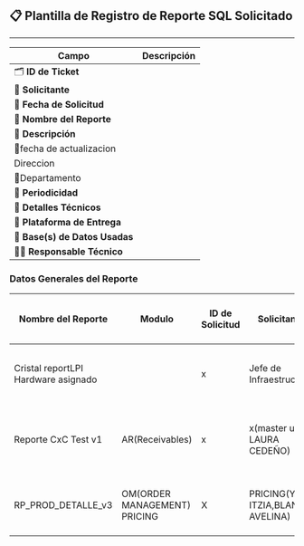 ## 📋 **Plantilla de Registro de Reporte SQL Solicitado**

---



| **Campo**                      | **Descripción** |
| ------------------------------ | --------------- |
| 🗂 **ID de Ticket**            |                 |
| 👤 **Solicitante**             |                 |
| 📅 **Fecha de Solicitud**      |                 |
| 📝 **Nombre del Reporte**      |                 |
| 🧾 **Descripción**             |                 |
| 📅fecha  de actualizacion      |                 |
| Direccion                      |                 |
| 🏢Departamento                 |                 |
| 🔁 **Periodicidad**            |                 |
| 📄 **Detalles Técnicos**       |                 |
| 📂 **Plataforma de Entrega**   |                 |
| 💾 **Base(s) de Datos Usadas** |                 |
| 🧑‍💻 **Responsable Técnico**  |                 |
### **Datos Generales del Reporte**

| Nombre del Reporte                  | Modulo                          | ID de Solicitud | Solicitante                            | Fecha de Solicitud | Descripción                             | Fecha de Actualización | Locacion                                                                                                               | Departamento    | Periodicidad           | Detalles Técnicos                                                 | Plataforma de Entrega | Base(s) de Datos Usadas | Responsable Técnico                     |     |
| ----------------------------------- | ------------------------------- | --------------- | -------------------------------------- | ------------------ | --------------------------------------- | ---------------------- | ---------------------------------------------------------------------------------------------------------------------- | --------------- | ---------------------- | ----------------------------------------------------------------- | --------------------- | ----------------------- | --------------------------------------- | --- |
| Cristal reportLPI Hardware asignado |                                 | x               | Jefe de Infraestructura                | x                  | Resumen de responsiva hardware asignado | x                      | Cadena de suministro                                                                                                   | Infraestructura | Por cambio de Hardware | Consulta de datos desde cristalreports mediante obd a mysql       | CristalReports        | mysql glpi              | Soporte de aplicaciones<br>(Omar guido) |     |
| Reporte CxC Test v1                 | AR(Receivables)<br>             | x               | x(master user LAURA CEDEÑO)            | X                  | CXC(CUENTAS POR COBRAR)                 | x                      | Custom/CxC TEST( ubicacion Por usuario)                                                                                | CxC             | X                      | Son de usuario o <br>transacciones de clientes cuentas y destinos | OTBI                  | ORACLE                  | USUARIO                                 |     |
| RP_PROD_DETALLE_v3                  | OM(ORDER MANAGEMENT)<br>PRICING | X               | PRICING(YULI<br>ITZIA,BLANCA, AVELINA) | X                  | Control de ventas a clientes            | x                      | Custom%2FAlmex%2FVentas%2FProductos_Acumulados%2FREP%20PROD_DETALLE%2FACTUALIZACION%20v3%2FDM%2FDM_PROD_DETALLE_v3.xdm | PRICING         | X                      | VER A DETALLE LAS VENTAS HACIA EL CLIENTE                         | OTBI                  | ORACLE                  | SOPORTE (JOSUE)                         |     |
